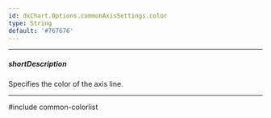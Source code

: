```yaml
---
id: dxChart.Options.commonAxisSettings.color
type: String
default: '#767676'
---
```

---
##### shortDescription
Specifies the color of the axis line.

---
#include common-colorlist